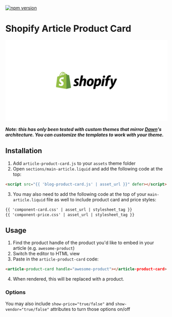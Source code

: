 [![npm version](https://badge.fury.io/js/shopify-article-product-card.svg)](https://badge.fury.io/js/shopify-article-product-card)

# Shopify Article Product Card

![](card.png)

***Note: this has only been tested with custom themes that mirror [Dawn](https://github.com/shopify/dawn)'s architecture. You can customize the templates to work with your theme.***

## Installation

1. Add `article-product-card.js` to your `assets` theme folder
2. Open `sections/main-article.liquid` and add the following code at the top:

```html
<script src="{{ 'blog-product-card.js' | asset_url }}" defer></script>
```

3. You may also need to add the following code at the top of your `main-article.liquid` file as well to include product card and price styles:

```liquid
{{ 'component-card.css' | asset_url | stylesheet_tag }}
{{ 'component-price.css' | asset_url | stylesheet_tag }}
```

## Usage

1. Find the product handle of the product you'd like to embed in your article (e.g. `awesome-product`)
2. Switch the editor to HTML view
3. Paste in the `article-product-card` code:

```html
<article-product-card handle="awesome-product"></article-product-card>
```

4. When rendered, this will be replaced with a product.

### Options

You may also include `show-price="true/false"` and `show-vendor="true/false"` attributes to turn those options on/off